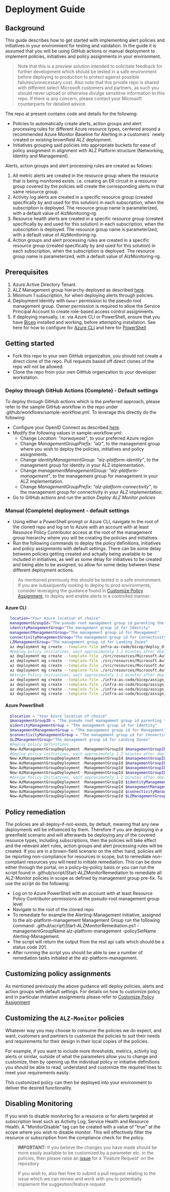 # Deployment Guide

## Background

This guide describes how to get started with implementing alert policies and initiatives in your environment for testing and validation. In the guide it is assumed that you will be using GitHub actions or manual deployment to implement policies, initiatives and policy assignments in your environment. 

> Note that this is a preview solution intended to solicitate feedback for further development which should be tested in a safe environment before deploying to production to protect against possible failures/unnecessary cost. 
> Also note that this private repo is shared with different select Microsoft customers and partners, as such you should never upload or otherwise divulge sensititve information to this repo. If there is any concern, please contact your Microsoft counterparts for detailed advice.

The repo at present contains code and details for the following:
- Policies to automatically create alerts, action groups and alert processing rules for different Azure resource types, centered around a recommended Azure Monitor Baseline for Alerting in a customers´ newly created or existing brownfield ALZ deployment.
- Initiatives grouping said policies into appropriate buckets for ease of policy assignment in alignment with ALZ Platform structure (Networking, Identity and Management).

Alerts, action groups and alert processing rules are created as follows:
1. All metric alerts are created in the resource group where the resource that is being monitored exists. i.e. creating an ER circuit in a resource group covered by the policies will create the corresponding alerts in that same resource group.
2. Activity log alerts are created in a specific resource group (created specifically by and used for this solution) in each subscription, when the subscription is deployed. The resource group name is parameterized, with a default value of AlzMonitoring-rg.
3. Resource health alerts are created in a specific resource group (created specifically by and used for this solution) in each subscription, when the subscription is deployed. The resource group name is parameterized, with a default value of AlzMonitoring-rg.
4. Action groups and alert processing rules are created in a specific resource group (created specifically by and used for this solution) in each subscription, when the subscription is deployed. The resource group name is parameterized, with a default value of AlzMonitoring-rg.

## Prerequisites
1. Azure Active Directory Tenant.
2. ALZ Management group hierarchy deployed as described [here](https://learn.microsoft.com/en-us/azure/cloud-adoption-framework/ready/landing-zone/design-areas).
3. Minimum 1 subscription, for when deploying alerts through policies. 
4. Deployment Identity with `Owner` permission to the pseudo root management group.  Owner permission is required to allow the Service Principal Account to create role-based access control assignments. 
5. If deploying manually, i.e. via Azure CLI or PowerShell, ensure that you have [Bicep](https://learn.microsoft.com/en-us/azure/azure-resource-manager/bicep/overview?tabs=bicep) installed and working, before attempting installation. See here for how to configure for [Azure CLI](https://learn.microsoft.com/en-us/azure/azure-resource-manager/bicep/install#azure-cli) and here for [PowerShell](https://learn.microsoft.com/en-us/azure/azure-resource-manager/bicep/install#azure-powershell)


## Getting started

- Fork this repo to your own GitHub organization, you should not create a direct clone of the repo. Pull requests based off direct clones of the repo will not be allowed.
- Clone the repo from your own GitHub organization to your developer workstation. 

### Deploy through GitHub Actions (Complete) - Default settings
To deploy through GitHub actions which is the preferred approach, please refer to the sample GitHub workflow in the repo under .github/workflows/sample-workflow.yml. To leverage this directly do the following:
- Configure your OpenID Connect as described [here](https://learn.microsoft.com/en-us/azure/developer/github/connect-from-azure?tabs=azure-portal%2Cwindows#use-the-azure-login-action-with-openid-connect).
- Modify the following values in sample-workflow.yml:
  - Change _Location: "norwayeast"_, to your preferred Azure region
  - Change _ManagementGroupPrefix: "alz"_, to the management group where you wish to deploy the policies, initiatives and policy assignments.
  - Change _identityManagementGroup: "alz-platform-identity"_, to the management group for identity in your ALZ implementation.
  - Change _managementManagementGroup: "alz-platform-management"_, to the management group for management in your ALZ implementation.
  - Change _ManagementGroupPrefix: "alz-platform-connectivity"_, to the management group for connectivity in your ALZ implementation.
- Go to GitHub actions and run the action *Deploy ALZ Monitor policies*

### Manual (Complete) deployment - default settings
- Using either a PowerShell prompt or Azure CLI, navigate to the root of the cloned repo and log on to Azure with an account with at least Resource Policy Contributor access at the root of the management group hierarchy where you will be creating the policies and initiatives.
- Run the following commands to deploy the policy definitions, initiatives and policy assignments with default settings. There can be some delay between policies getting created and actually being available to be included in initiatives, as well as some delay for initiatives to be created and being able to be assigned, so allow for some delay between these different deployment actions.
> As mentioned previously this should be tested in a safe environment. If you are subsequently looking to deploy to prod environments, consider leveraging the guidance found in [Customize Policy Assignment](https://github.com/Azure/alz-monitor/wiki/CustomizePolicyAssignment), to deploy and enable alerts in a controlled manner.

#### Azure CLI

```bash
  location="Your Azure location of choice"
  managementGroupId="The pseudo root management group id parenting the identity, management and connectivity management groups"
  identityManagementGroup="The management group id for Identity"
  managementManagementGroup="The management group id for Management"
  connectivityManagementGroup="The management group id for Connectivity"
  LZManagementGroup="The management group id for Landing Zones"
  az deployment mg create --template-file infra-as-code/bicep/deploy_dine_policies.bicep --location $location --management-group-id $managementGroupId
  #Deploy policy initiatives, wait approximately 1-2 minutes after deploying policies to ensure that there are no errors when creating initiatives
  az deployment mg create --template-file ./src/resources/Microsoft.Authorization/policySetDefinitions/ALZ-MonitorConnectivity.json --location $location --management-group-id $managementGroupId
  az deployment mg create --template-file ./src/resources/Microsoft.Authorization/policySetDefinitions/ALZ-MonitorIdentity.json --location $location --management-group-id $managementGroupId
  az deployment mg create --template-file ./src/resources/Microsoft.Authorization/policySetDefinitions/ALZ-MonitorManagement.json --location $location --management-group-id $managementGroupId
  az deployment mg create --template-file ./src/resources/Microsoft.Authorization/policySetDefinitions/ALZ-MonitorLandingZone.json --location $location --management-group-id $managementGroupId
  #Assign Policy Initiatives, wait approximately 1-2 minutes after deploying initiatives policies to ensure that there are no errors when assigning them
  az deployment mg create --template-file ./infra-as-code/bicep/assign_initiatives_identity.bicep --location $location --management-group-id $identityManagementGroup --parameters parPolicyManagementGroupId=$managementGroupId
  az deployment mg create --template-file ./infra-as-code/bicep/assign_initiatives_management.bicep --location $location --management-group-id $managementManagementGroup --parameters parPolicyManagementGroupId=$managementGroupId
  az deployment mg create --template-file ./infra-as-code/bicep/assign_initiatives_connectivity.bicep --location $location --management-group-id $connectivityManagementGroup --parameters parPolicyManagementGroupId=$managementGroupId
  az deployment mg create --template-file ./infra-as-code/bicep/assign_initiatives_landingzones.bicep --location $location --management-group-id $LZManagementGroup --parameters parPolicyManagementGroupId=$managementGroupId
```

#### Azure PowerShell

```powershell
  $location = "Your Azure location of choice"
  $managementGroupID = "The pseudo root management group id parenting the identity, management and connectivity management groups"
  $identityManagementGroup = "The management group id for Identity"
  $managementManagementGroup = "The management group id for Management"
  $connectivityManagementGroup = "The management group id for Connectivity"
  $LZManagementGroup="The management group id for Landing Zones"
  #Deploy policy definitions
  New-AzManagementGroupDeployment -ManagementGroupId $managementGroupID -Location $location -TemplateFile ./infra-as-code/bicep/deploy_dine_policies.bicep
  #Deploy policy initiatives, wait approximately 1-2 minutes after deploying policies to ensure that there are no errors when creating initiatives
  New-AzManagementGroupDeployment -ManagementGroupId $managementGroupID -Location $location -TemplateFile ./src/resources/Microsoft.Authorization/policySetDefinitions/ALZ-MonitorConnectivity.json
  New-AzManagementGroupDeployment -ManagementGroupId $managementGroupID -Location $location -TemplateFile ./src/resources/Microsoft.Authorization/policySetDefinitions/ALZ-MonitorIdentity.json
  New-AzManagementGroupDeployment -ManagementGroupId $managementGroupID -Location $location -TemplateFile ./src/resources/Microsoft.Authorization/policySetDefinitions/ALZ-MonitorManagement.json
  New-AzManagementGroupDeployment -ManagementGroupId $managementGroupID -Location $location -TemplateFile ./src/resources/Microsoft.Authorization/policySetDefinitions/ALZ-MonitorLandingZone.json
  #Assign Policy Initiatives, wait approximately 1-2 minutes after deploying initiatives policies to ensure that there are no errors when assigning them
  New-AzManagementGroupDeployment -ManagementGroupId $identityManagementGroup -Location $location -TemplateFile ./infra-as-code/bicep/assign_initiatives_identity.bicep -parPolicyManagementGroupId $managementGroupId
  New-AzManagementGroupDeployment -ManagementGroupId $managementManagementGroup -Location $location -TemplateFile ./infra-as-code/bicep/assign_initiatives_management.bicep -parPolicyManagementGroupId $managementGroupId
  New-AzManagementGroupDeployment -ManagementGroupId $connectivityManagementGroup -Location $location -TemplateFile ./infra-as-code/bicep/assign_initiatives_connectivity.bicep -parPolicyManagementGroupId $managementGroupId
  New-AzManagementGroupDeployment -ManagementGroupId $LZManagementGroup -Location $location -TemplateFile ./infra-as-code/bicep/assign_initiatives_landingzones.bicep -parPolicyManagementGroupId $managementGroupId
```

## Policy remediation
The policies are all deploy-if-not-exists, by default, meaning that any new deployments will be influenced by them. Therefore if you are deploying in a greenfield scenario and will afterwards be deploying any of the covered resource types, including subscriptions, then the policies will take effect and the relevant alert rules, action groups and alert processing rules will be created. 
If you are in a brown-field scenario on the other hand, policies will be reporting non-compliance for resources in scope, but to remediate non-compliant resources you will need to initiate remediation. This can be done either through the portal, on a policy-by-policy basis or you can run the script found in .github/script/Start-ALZMonitorRemediation to remediate all ALZ-Monitor policies in scope as defined by management group pre-fix. To use the script do the following:
- Log on to Azure PowerShell with an account with at least Resource Policy Contributor permissions at the pseudo-root management group level
- Navigate to the root of the cloned repo
- To remediate for example the Alerting-Management initiative, assigned to the alz-platform-management Management Group run the following command: .github\script\Start-ALZMonitorRemediation.ps1 -managementGroupName alz-platform-management -policySetName Alerting-Management.
- The script will return the output from the rest api calls which should be a status code 201. 
- After running the script you should be able to see a number of remediation tasks initiated at the alz-platform-management.

## Customizing policy assignments

As mentioned previously the above guidance will deploy policies, alerts and action groups with default settings. For details on how to customize policy and in particular initiative assignments please refer to [Customize Policy Assignment](https://github.com/Azure/alz-monitor/wiki/CustomizePolicyAssignment)


## Customizing the `ALZ-Monitor` policies

Whatever way you may choose to consume the policies we do expect, and want, customers and partners to customize the policies to suit their needs and requirements for their design in their local copies of the policies.

For example, if you want to include more thresholds, metrics, activity log alerts or similar, outside of what the parameters allow you to change and customize, then by opening up the individual policy or initiative definitions you should be able to read, understand and customize the required lines to meet your requirements easily.

This customized policy can then be deployed into your environment to deliver the desired functionality.

## Disabling Monitoring

If you wish to disable monitoring for a resource or for alerts targeted at subscription level such as Activity Log, Service Health and Resource Health.  A "MonitorDisable" tag can be created with a value of "true" at the scope where you wish to disable monitor.  This will effectively filter the resource or subscription from the compliance check for the policy.



<!-- markdownlint-disable -->
> **IMPORTANT:** If you believe the changes you have made should be more easily available to be customized by a parameter etc. in the policies, then please raise an [issue](https://github.com/Azure/ALZ-Monitor/issues) for a 'Feature Request' on the repository 
> 
> If you wish to, also feel free to submit a pull request relating to the issue which we can review and work with you to potentially implement the suggestion/feature request 
<!-- markdownlint-restore -->

